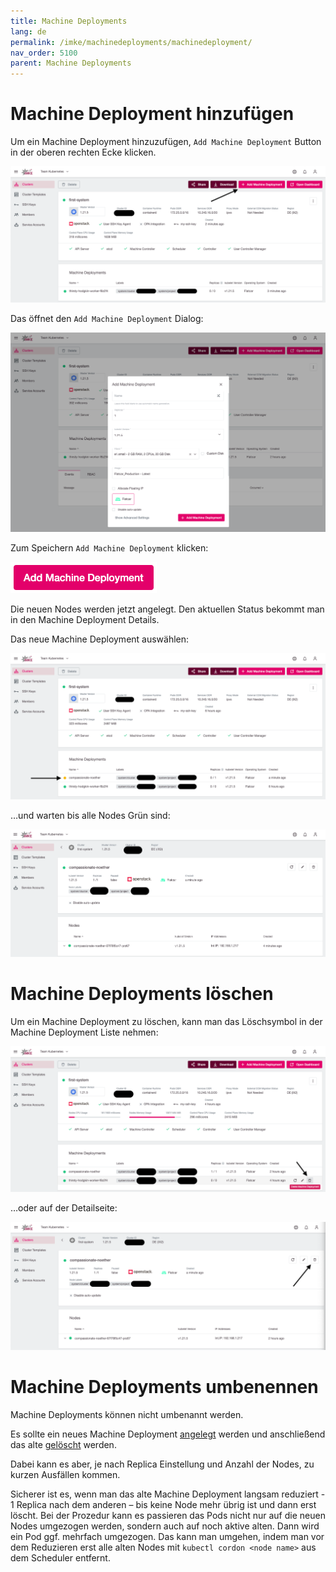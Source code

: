 ```yaml
---
title: Machine Deployments
lang: de
permalink: /imke/machinedeployments/machinedeployment/
nav_order: 5100
parent: Machine Deployments
---
```

<!-- LTeX:  language=de-DE -->

# Machine Deployment hinzufügen

Um ein Machine Deployment hinzuzufügen, `Add Machine Deployment` Button in der oberen rechten Ecke klicken.

![add_node_deployment](add_nodedep.png)

Das öffnet den `Add Machine Deployment` Dialog:

![add_dialog](add_dialog.png)

Zum Speichern `Add Machine Deployment` klicken:

![add_button](add_button.png)

Die neuen Nodes werden jetzt angelegt. Den aktuellen Status bekommt man in den Machine Deployment Details.

Das neue Machine Deployment auswählen:

![node_deployment_overview](node_deployment_overview.png)

…und warten bis alle Nodes Grün sind:

![node_deployment_status](node_deployment_status.png)

# Machine Deployments löschen

Um ein Machine Deployment zu löschen, kann man das Löschsymbol in der Machine Deployment Liste nehmen:

![delete_from_list](delete_from_list.png)

…oder auf der Detailseite:

![delete_from_details](delete_from_details.png)

# Machine Deployments umbenennen

Machine Deployments können nicht umbenannt werden.

Es sollte ein neues Machine Deployment [angelegt](#machine-deployment-hinzufügen) werden und anschließend das alte [gelöscht](#machine-deployments-löschen) werden.

Dabei kann es aber, je nach Replica Einstellung und Anzahl der Nodes, zu kurzen Ausfällen kommen.

Sicherer ist es, wenn man das alte Machine Deployment langsam reduziert - 1 Replica nach dem anderen – bis keine Node mehr übrig ist und dann erst löscht. Bei der Prozedur kann es passieren das Pods nicht nur auf die neuen Nodes umgezogen werden, sondern auch auf noch aktive alten. Dann wird ein Pod ggf. mehrfach umgezogen. Das kann man umgehen, indem man vor dem Reduzieren erst alle alten Nodes mit `kubectl cordon <node name>` aus dem Scheduler entfernt.
